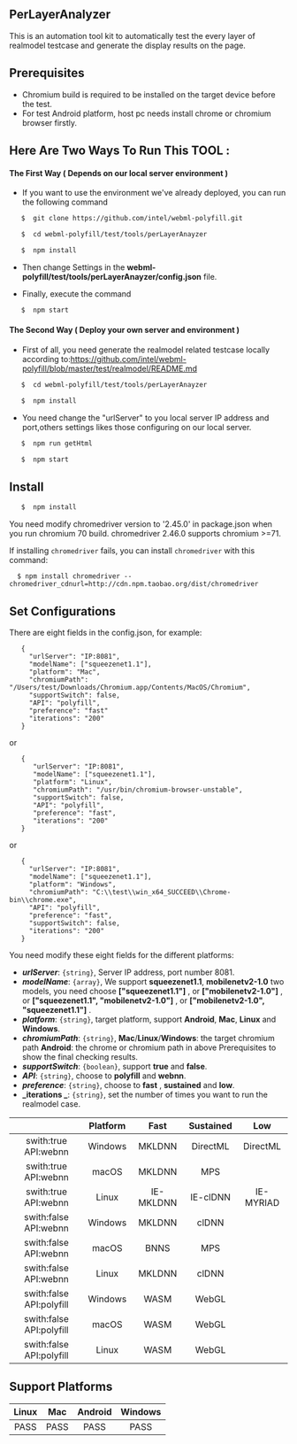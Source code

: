 ## PerLayerAnalyzer
This is an automation tool kit to automatically test the every layer of realmodel testcase and generate the display results on the page.

## Prerequisites
* Chromium build is required to be installed on the target device before the test.
* For test Android platform, host pc needs install chrome or chromium browser firstly.

## Here Are Two Ways To Run This TOOL :

#### The First Way ( Depends on our local server environment )

* If you want to use the environment we've already deployed, you can run the following command
```sh
   $  git clone https://github.com/intel/webml-polyfill.git
```
```sh
   $  cd webml-polyfill/test/tools/perLayerAnayzer
```
```sh
   $  npm install
```

* Then change Settings in the **webml-polyfill/test/tools/perLayerAnayzer/config.json** file.

* Finally, execute the command
```sh
   $  npm start
```

#### The Second Way ( Deploy your own server and environment )

* First of all, you need generate the realmodel related testcase locally according to:https://github.com/intel/webml-polyfill/blob/master/test/realmodel/README.md

```sh
   $  cd webml-polyfill/test/tools/perLayerAnayzer
```
```sh
   $  npm install
```
* You need change the "urlServer" to you local server IP address and port,others settings likes those configuring on our local server.
```sh
   $  npm run getHtml
```
```sh
   $  npm start
```

## Install
```sh
   $  npm install
```
   You need modify chromedriver version to '2.45.0' in package.json when you run chromium 70 build. chromedriver 2.46.0 supports chromium >=71.

   If installing `chromedriver` fails, you can install `chromedriver` with this command:

      $ npm install chromedriver --chromedriver_cdnurl=http://cdn.npm.taobao.org/dist/chromedriver

## Set Configurations
   There are eight fields in the config.json, for example:
```
   {
     "urlServer": "IP:8081",
     "modelName": ["squeezenet1.1"],
     "platform": "Mac",
     "chromiumPath": "/Users/test/Downloads/Chromium.app/Contents/MacOS/Chromium",
     "supportSwitch": false,
     "API": "polyfill",
     "preference": "fast"
     "iterations": "200"
   }
```
   or

```
   {
      "urlServer": "IP:8081",
      "modelName": ["squeezenet1.1"],
      "platform": "Linux",
      "chromiumPath": "/usr/bin/chromium-browser-unstable",
      "supportSwitch": false,
      "API": "polyfill",
      "preference": "fast",
      "iterations": "200"
   }
```
   or

```
   {
     "urlServer": "IP:8081",
     "modelName": ["squeezenet1.1"],
     "platform": "Windows",
     "chromiumPath": "C:\\test\\win_x64_SUCCEED\\Chrome-bin\\chrome.exe",
     "API": "polyfill",
     "preference": "fast",
     "supportSwitch": false,
     "iterations": "200"
   }
```
   You need modify these eight fields for the different platforms:
   + **_urlServer_**: `{string}`, Server IP address, port number 8081.
   + **_modelName_**: `{array}`, We support **squeezenet1.1**, **mobilenetv2-1.0** two models, you need choose **["squeezenet1.1"]** , or **["mobilenetv2-1.0"]** , or **["squeezenet1.1", "mobilenetv2-1.0"]** , or **["mobilenetv2-1.0", "squeezenet1.1"]** .
   + **_platform_**: `{string}`, target platform, support **Android**, **Mac**, **Linux** and **Windows**.
   + **_chromiumPath_**: `{string}`, **Mac**/**Linux**/**Windows**: the target chromium path **Android**: the chrome or chromium path in above Prerequisites to show the final checking results.
   + **_supportSwitch_**: `{boolean}`, support **true** and **false**.
   + **_API_**: `{string}`, choose to **polyfill** and **webnn**.
   + **_preference_**: `{string}`, choose to  **fast** , **sustained** and **low**.
   + **_iterations _**: `{string}`, set the number of times you want to run the realmodel case.

|    |  Platform  |  Fast  |  Sustained  |  Low  |
|  :-----:  |  :----:  |   :----:   |   :----:   |   :----:   |
|  swith:true API:webnn  |  Windows   |    MKLDNN   |    DirectML   |   DirectML   |
|  swith:true API:webnn  |  macOS  |  MKLDNN  |  MPS  |      |
|  swith:true API:webnn  |  Linux  |   IE-MKLDNN |   IE-clDNN	|   IE-MYRIAD  |
|  swith:false API:webnn  |  Windows  |  MKLDNN  |  clDNN  |      |
|  swith:false API:webnn  |  macOS  |   BNNS   |   MPS   |      |
|  swith:false API:webnn  |  Linux   |    MKLDNN   |    clDNN   |      |
|  swith:false API:polyfill  |  Windows  |   WASM   |   WebGL   |      |
|  swith:false API:polyfill  |  macOS  |   WASM   |   WebGL   |      |
|  swith:false API:polyfill  |  Linux  |   WASM   |   WebGL   |      |


## Support Platforms

|  Linux  |   Mac   |  Android  |  Windows  |
|  :---:  |  :---:  |   :---:   |   :---:   |
|  PASS   |   PASS  |    PASS   |    PASS   |
